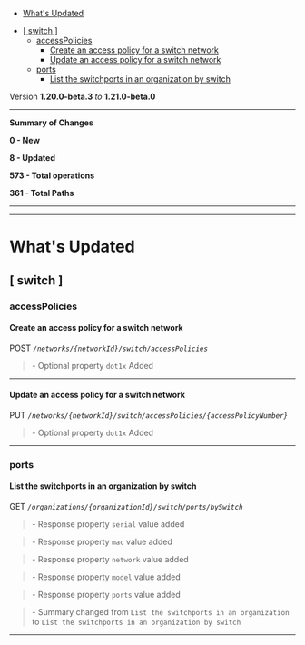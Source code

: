  - [What's Updated](#whats-updated)
  * [\[ switch \]](#-switch-)
    + [accessPolicies](#accesspolicies)
      - [Create an access policy for a switch network](#create-an-access-policy-for-a-switch-network)
      - [Update an access policy for a switch network](#update-an-access-policy-for-a-switch-network)
    + [ports](#ports)
      - [List the switchports in an organization by switch](#list-the-switchports-in-an-organization-by-switch)
 
Version **1.20.0-beta.3** _to_ **1.21.0-beta.0**

* * *

**Summary of Changes**

**0 - New**

**8 - Updated**

**573 - Total operations**

**361 - Total Paths**

* * *

* * *

What's Updated
==============

\[ switch \]
------------

### accessPolicies

#### Create an access policy for a switch network

POST _`/networks/{networkId}/switch/accessPolicies`_

> \- Optional property `dot1x` Added

* * *

#### Update an access policy for a switch network

PUT _`/networks/{networkId}/switch/accessPolicies/{accessPolicyNumber}`_

> \- Optional property `dot1x` Added

* * *

### ports

#### List the switchports in an organization by switch

GET _`/organizations/{organizationId}/switch/ports/bySwitch`_

> \- Response property `serial` value added

> \- Response property `mac` value added

> \- Response property `network` value added

> \- Response property `model` value added

> \- Response property `ports` value added

> \- Summary changed from `List the switchports in an organization` to `List the switchports in an organization by switch`

* * *